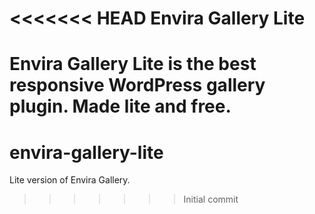 <<<<<<< HEAD
Envira Gallery Lite
==============

Envira Gallery Lite is the best responsive WordPress gallery plugin. Made lite and free.
=======
envira-gallery-lite
===================

Lite version of Envira Gallery.
>>>>>>> Initial commit
